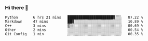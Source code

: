 ### Hi there 👋

<!--START_SECTION:waka-->

```text
Python       6 hrs 21 mins   █████████████████████▓░░░   87.22 %
Markdown     47 mins         ██▓░░░░░░░░░░░░░░░░░░░░░░   10.89 %
C++          3 mins          ▒░░░░░░░░░░░░░░░░░░░░░░░░   00.69 %
Other        2 mins          ░░░░░░░░░░░░░░░░░░░░░░░░░   00.54 %
Git Config   1 min           ░░░░░░░░░░░░░░░░░░░░░░░░░   00.35 %
```

<!--END_SECTION:waka-->

